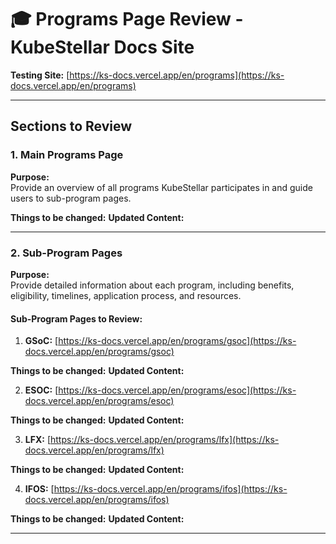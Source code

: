 # 🎓 Programs Page Review - KubeStellar Docs Site

**Testing Site:** [https://ks-docs.vercel.app/en/programs](https://ks-docs.vercel.app/en/programs)

---

##  Sections to Review

### 1. **Main Programs Page**
**Purpose:**  
Provide an overview of all programs KubeStellar participates in and guide users to sub-program pages.

**Things to be changed:** 
**Updated Content:**  

---

### 2. **Sub-Program Pages**
**Purpose:**  
Provide detailed information about each program, including benefits, eligibility, timelines, application process, and resources.

#### **Sub-Program Pages to Review:**
1. **GSoC:** [https://ks-docs.vercel.app/en/programs/gsoc](https://ks-docs.vercel.app/en/programs/gsoc)  

**Things to be changed:** 
**Updated Content:**  

2. **ESOC:** [https://ks-docs.vercel.app/en/programs/esoc](https://ks-docs.vercel.app/en/programs/esoc) 

**Things to be changed:** 
**Updated Content:**  

3. **LFX:** [https://ks-docs.vercel.app/en/programs/lfx](https://ks-docs.vercel.app/en/programs/lfx)  

**Things to be changed:** 
**Updated Content:**  


4. **IFOS:** [https://ks-docs.vercel.app/en/programs/ifos](https://ks-docs.vercel.app/en/programs/ifos)

**Things to be changed:** 
**Updated Content:**  

---

